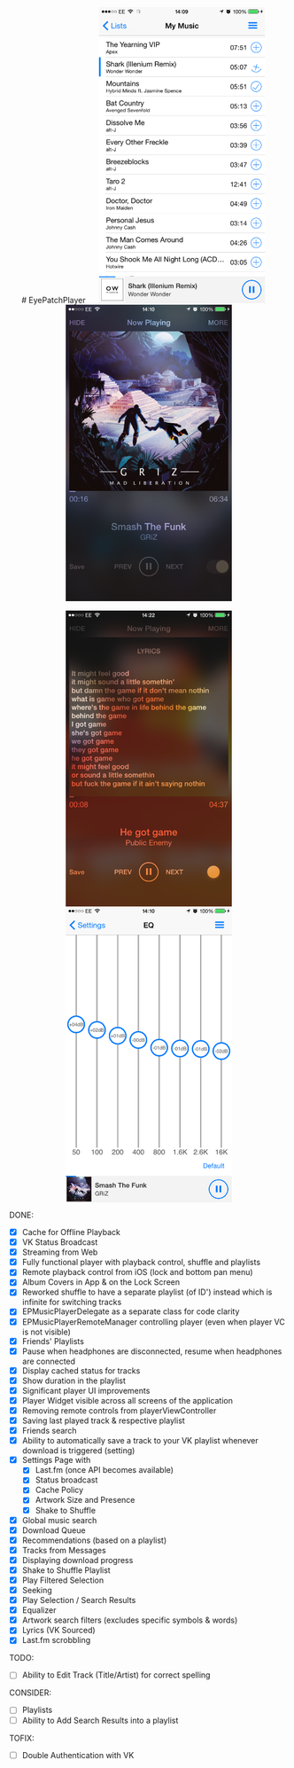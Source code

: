 <p align="center">
# EyePatchPlayer

<img src="https://github.com/Andr3y-/EyePatchPlayer/raw/master-Swift-2.1/GitHub%20Images%20Folder/IMG_2027.PNG" width="300" hspace="20">  
<img src="https://github.com/Andr3y-/EyePatchPlayer/raw/master-Swift-2.1/GitHub%20Images%20Folder/IMG_2028.PNG" width="300" hspace="20">
</p>

<p align="center">
<img align="center" src="https://github.com/Andr3y-/EyePatchPlayer/raw/master-Swift-2.1/GitHub%20Images%20Folder/IMG_2033.PNG" width="300" hspace="20">  
<img align="center" src="https://github.com/Andr3y-/EyePatchPlayer/raw/master-Swift-2.1/GitHub%20Images%20Folder/IMG_2029.PNG" width="300" hspace="20">
</p>

DONE:

- [x] Cache for Offline Playback
- [x] VK Status Broadcast
- [x] Streaming from Web
- [x] Fully functional player with playback control, shuffle and playlists
- [x] Remote playback control from iOS (lock and bottom pan menu)
- [x] Album Covers in App & on the Lock Screen
- [x] Reworked shuffle to have a separate playlist (of ID') instead which is infinite for switching tracks
- [x] EPMusicPlayerDelegate as a separate class for code clarity
- [x] EPMusicPlayerRemoteManager controlling player (even when player VC is not visible)
- [x] Friends' Playlists
- [x] Pause when headphones are disconnected, resume when headphones are connected
- [x] Display cached status for tracks 
- [x] Show duration in the playlist
- [x] Significant player UI improvements
- [x] Player Widget visible across all screens of the application
- [x] Removing remote controls from playerViewController
- [x] Saving last played track & respective playlist
- [x] Friends search
- [x] Ability to automatically save a track to your VK playlist whenever download is triggered (setting)
- [x] Settings Page with
    - [x] Last.fm (once API becomes available)
    - [x] Status broadcast
    - [x] Cache Policy
    - [x] Artwork Size and Presence
    - [x] Shake to Shuffle
- [x] Global music search
- [x] Download Queue
- [x] Recommendations (based on a playlist)
- [x] Tracks from Messages
- [x] Displaying download progress
- [x] Shake to Shuffle Playlist
- [x] Play Filtered Selection
- [x] Seeking
- [x] Play Selection / Search Results
- [x] Equalizer
- [x] Artwork search filters (excludes specific symbols & words)
- [x] Lyrics (VK Sourced)
- [x] Last.fm scrobbling

TODO:

- [ ] Ability to Edit Track (Title/Artist) for correct spelling

CONSIDER:

- [ ] Playlists
- [ ] Ability to Add Search Results into a playlist

TOFIX:

- [ ] Double Authentication with VK
